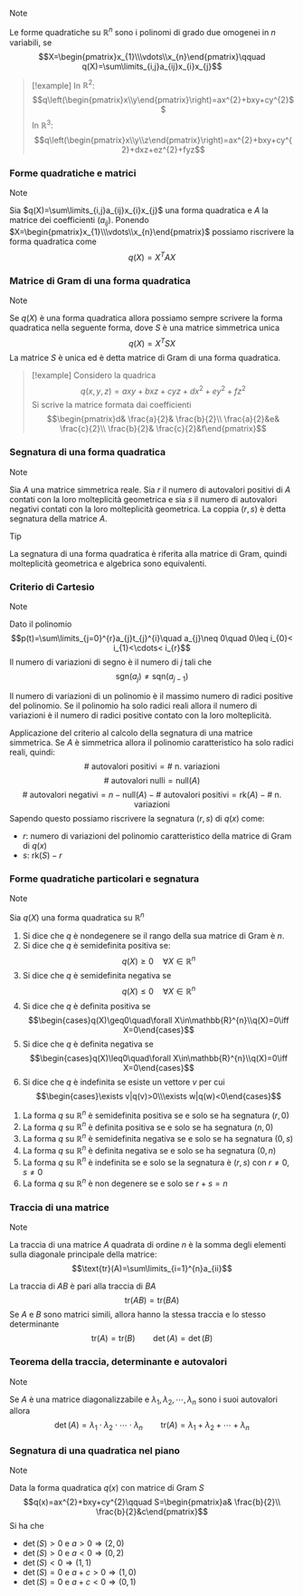 >[!note]
>Le forme quadratiche su $\mathbb{R}^{n}$ sono i polinomi di grado due omogenei in $n$ variabili, se $$X=\begin{pmatrix}x_{1}\\\vdots\\x_{n}\end{pmatrix}\qquad q(X)=\sum\limits_{i,j}a_{ij}x_{i}x_{j}$$

>[!example]
>In $\mathbb{R}^{2}$:
>$$q\left(\begin{pmatrix}x\\y\end{pmatrix}\right)=ax^{2}+bxy+cy^{2}$$
>In $\mathbb{R}^{3}$:
>$$q\left(\begin{pmatrix}x\\y\\z\end{pmatrix}\right)=ax^{2}+bxy+cy^{2}+dxz+ez^{2}+fyz$$

### Forme quadratiche e matrici
>[!note]
>Sia $q(X)=\sum\limits_{i,j}a_{ij}x_{i}x_{j}$ una forma quadratica e $A$ la matrice dei coefficienti $(a_{ij})$. Ponendo $X=\begin{pmatrix}x_{1}\\\vdots\\x_{n}\end{pmatrix}$ possiamo riscrivere la forma quadratica come $$q(X)=X^{T}AX$$

### Matrice di Gram di una forma quadratica
>[!note]
>Se $q(X)$ è una forma quadratica allora possiamo sempre scrivere la forma quadratica nella seguente forma, dove $S$ è una matrice simmetrica unica $$q(X)=X^{T}SX$$
>La matrice $S$ è unica ed è detta matrice di Gram di una forma quadratica.

>[!example]
>Considero la quadrica $$q(x,y,z)=axy+bxz+cyz+dx^{2}+ey^{2}+fz^{2}$$
>Si scrive la matrice formata dai coefficienti $$\begin{pmatrix}d& \frac{a}{2}& \frac{b}{2}\\ \frac{a}{2}&e& \frac{c}{2}\\ \frac{b}{2}& \frac{c}{2}&f\end{pmatrix}$$ 

### Segnatura di una forma quadratica
>[!note]
>Sia $A$ una matrice simmetrica reale. Sia $r$ il numero di autovalori positivi di $A$ contati con la loro molteplicità geometrica e sia $s$ il numero di autovalori negativi contati con la loro molteplicità geometrica.
>La coppia $(r,s)$ è detta segnatura della matrice $A$.

>[!tip]
>La segnatura di una forma quadratica è riferita alla matrice di Gram, quindi molteplicità geometrica e algebrica sono equivalenti.

### Criterio di Cartesio
>[!note]
>Dato il polinomio $$p(t)=\sum\limits_{j=0}^{r}a_{j}t_{j}^{i}\quad a_{j}\neq 0\quad 0\leq i_{0}< i_{1}<\cdots< i_{r}$$
>Il numero di variazioni di segno è il numero di $j$ tali che $$\text{sgn}(a_{j})\neq\text{sqn}(a_{j-1})$$
>
>Il numero di variazioni di un polinomio è il massimo numero di radici positive del polinomio. Se il polinomio ha solo radici reali allora il numero di variazioni è il numero di radici positive contato con la loro molteplicità.

Applicazione del criterio al calcolo della segnatura di una matrice simmetrica. Se $A$ è simmetrica allora il polinomio caratteristico ha solo radici reali, quindi: $$\#\text{ autovalori positivi}=\#\text{ n. variazioni}$$$$\#\text{ autovalori nulli}=\text{null}(A)$$$$\#\text{ autovalori negativi}=n-\text{null}(A)-\#\text{ autovalori positivi}=\text{rk}(A)-\#\text{ n. variazioni}$$
Sapendo questo possiamo riscrivere la segnatura $(r,s)$ di $q(x)$ come:
- $r$: numero di variazioni del polinomio caratteristico della matrice di Gram di $q(x)$
- $s$: $\text{rk}(S)-r$

### Forme quadratiche particolari e segnatura
>[!note]
>Sia $q(X)$ una forma quadratica su $\mathbb{R}^{n}$
>1. Si dice che $q$ è nondegenere se il rango della sua matrice di Gram è $n$.
>2. Si dice che $q$ è semidefinita positiva se: $$q(X)\geq0\quad\forall X\in\mathbb{R}^{n}$$
>3. Si dice che $q$ è semidefinita negativa se $$q(X)\leq0\quad\forall X\in\mathbb{R}^{n}$$
>4. Si dice che $q$ è definita positiva se $$\begin{cases}q(X)\geq0\quad\forall X\in\mathbb{R}^{n}\\q(X)=0\iff X=0\end{cases}$$
>4. Si dice che $q$ è definita negativa se $$\begin{cases}q(X)\leq0\quad\forall X\in\mathbb{R}^{n}\\q(X)=0\iff X=0\end{cases}$$
>5. Si dice che $q$ è indefinita se esiste un vettore $v$ per cui $$\begin{cases}\exists v|q(v)>0\\\exists w|q(w)<0\end{cases}$$

1. La forma $q$ su $\mathbb{R}^{n}$ è semidefinita positiva se e solo se ha segnatura $(r,0)$
2. La forma $q$ su $\mathbb{R}^{n}$ è definita positiva se e solo se ha segnatura $(n,0)$
3. La forma $q$ su $\mathbb{R}^{n}$ è semidefinita negativa se e solo se ha segnatura $(0,s)$
4. La forma $q$ su $\mathbb{R}^{n}$ è definita negativa se e solo se ha segnatura $(0,n)$
5. La forma $q$ su $\mathbb{R}^{n}$ è indefinita se e solo se la segnatura è $(r,s)$ con $r\neq 0$, $s\neq 0$
6. La forma $q$ su $\mathbb{R}^{n}$ è non degenere se e solo se $r+s=n$

### Traccia di una matrice
>[!note]
>La traccia di una matrice $A$ quadrata di ordine $n$ è la somma degli elementi sulla diagonale principale della matrice: $$\text{tr}(A)=\sum\limits_{i=1}^{n}a_{ii}$$

La traccia di $AB$ è pari alla traccia di $BA$ $$\text{tr}(AB)=\text{tr}(BA)$$
Se $A$ e $B$ sono matrici simili, allora hanno la stessa traccia e lo stesso determinante $$\text{tr}(A)=\text{tr}(B)\qquad\det(A)=\det(B)$$
### Teorema della traccia, determinante e autovalori
>[!note]
>Se $A$ è una matrice diagonalizzabile e $\lambda_{1},\lambda_{2},\cdots,\lambda_{n}$ sono i suoi autovalori allora $$\det(A)=\lambda_{1}\cdot\lambda_{2}\cdot\cdots\cdot\lambda_{n}\qquad \text{tr}(A)=\lambda_{1}+\lambda_{2}+\cdots+\lambda_{n}$$

### Segnatura di una quadratica nel piano
>[!note]
>Data la forma quadratica $q(x)$ con matrice di Gram $S$ $$q(x)=ax^{2}+bxy+cy^{2}\qquad S=\begin{pmatrix}a& \frac{b}{2}\\ \frac{b}{2}&c\end{pmatrix}$$
>Si ha che
>- $\det(S)>0$ e $a>0\Longrightarrow (2,0)$
>- $\det(S)>0$ e $a<0\Longrightarrow (0,2)$
>- $\det(S)<0\Longrightarrow (1,1)$
>- $\det(S)=0$ e $a+c>0\Longrightarrow (1,0)$
>- $\det(S)=0$ e $a+c<0\Longrightarrow (0,1)$
